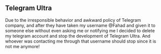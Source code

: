 ## Telegram Ultra
Due to the irresponsible behavior and awkward policy of Telegram company, and after they have taken my username @Fahad and given it to someone else without even asking me or notifying me I decided to delete my telegram account and stop the development of Telegram Ultra. And whoever was contacting me through that username should stop since it is not me anymore!
